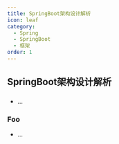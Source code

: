 ```yaml
---
title: SpringBoot架构设计解析
icon: leaf
category:
  - Spring
  - SpringBoot
  - 框架
order: 1
---
```


## SpringBoot架构设计解析

### 


- ...

### Foo


- ...
